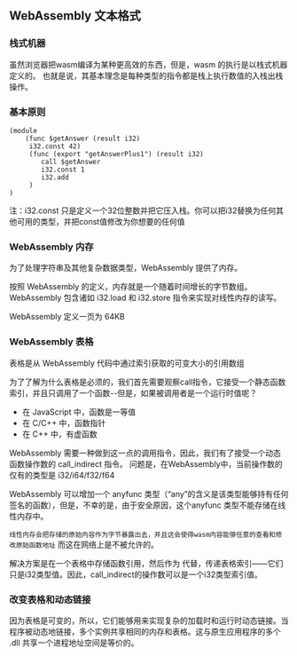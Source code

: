 ## WebAssembly 文本格式

### 栈式机器

虽然浏览器把wasm编译为某种更高效的东西，但是，wasm 的执行是以栈式机器定义的。
也就是说，其基本理念是每种类型的指令都是栈上执行数值的入栈出栈操作。

### 基本原则

```wat
(module
    (func $getAnswer (result i32)
     i32.const 42)
     (func (export "getAnswerPlus1") (result i32)
        call $getAnswer
        i32.const 1
        i32.add
     )
)
```

注：i32.const 只是定义一个32位整数并把它压入栈。你可以把i32替换为任何其他可用的类型，并把const值修改为你想要的任何值

### WebAssembly 内存

为了处理字符串及其他复杂数据类型，WebAssembly 提供了内存。

按照 WebAssembly 的定义，内存就是一个随着时间增长的字节数组。WebAssembly 包含诸如 i32.load 和 i32.store 指令来实现对线性内存的读写。 

WebAssembly 定义一页为 64KB

### WebAssembly 表格

表格是从 WebAssembly 代码中通过索引获取的可变大小的引用数组

为了了解为什么表格是必须的，我们首先需要观察call指令，它接受一个静态函数索引，并且只调用了一个函数--但是，如果被调用者是一个运行时值呢？

* 在 JavaScript 中，函数是一等值
* 在 C/C++ 中，函数指针
* 在 C++ 中，有虚函数

WebAssembly 需要一种做到这一点的调用指令，因此，我们有了接受一个动态函数操作数的 call_indirect 指令。
问题是，在WebAssembly中，当前操作数的仅有的类型是 i32/i64/f32/f64

WebAssembly 可以增加一个 anyfunc 类型（“any”的含义是该类型能够持有任何签名的函数），但是，不幸的是，由于安全原因，这个anyfunc 类型不能存储在线性内存中。

`线性内存会把存储的原始内容作为字节暴露出去，并且这会使得wasm内容能够任意的查看和修改原始函数地址` 而这在网络上是不被允许的。 

解决方案是在一个表格中存储函数引用，然后作为 代替，传递表格索引——它们只是i32类型值。因此，call_indirect的操作数可以是一个i32类型索引值。

### 改变表格和动态链接

因为表格是可变的，所以，它们能够用来实现复杂的加载时和运行时动态链接。当程序被动态地链接，多个实例共享相同的内存和表格。这与原生应用程序的多个 .dll 共享一个进程地址空间是等价的。 

